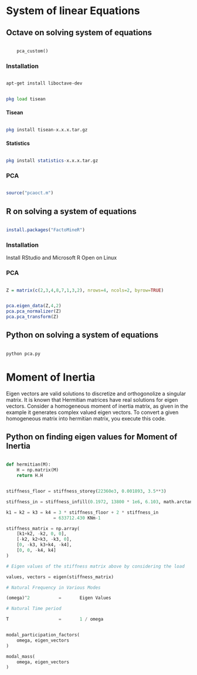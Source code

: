 # System of linear Equations

## Octave on solving system of equations

```octave

    pca_custom()

```

### Installation

```bash

apt-get install liboctave-dev

```

```octave

pkg load tisean

```

#### Tisean

```octave

pkg install tisean-x.x.x.tar.gz

```

#### Statistics

```octave

pkg install statistics-x.x.x.tar.gz

```

### PCA

```octave

source("pcaoct.m")

```

## R on solving a system of equations

```R

install.packages("FactoMineR")

```

### Installation

Install RStudio and Microsoft R Open on Linux

### PCA

```R

Z = matrix(c(2,3,4,8,7,1,3,2), nrows=4, ncols=2, byrow=TRUE)

```

```R

pca.eigen_data(Z,4,2)
pca.pca_normalizer(Z)
pca.pca_transform(Z)

```

## Python on solving a system of equations

```python

python pca.py

```

# Moment of Inertia

Eigen vectors are valid solutions to discretize and orthogonolize a singular matrix. It is known that Hermitian matrices have real solutions for eigen vectors. Consider a homogeneous moment of inertia matrix, as given in the example it generates complex valued eigen vectors. To convert a given homogeneous matrix into hermitian matrix, you execute this code.

## Python on finding eigen values for Moment of Inertia

```python

def hermitian(M):
    H = np.matrix(M)
    return H.H

```

```python

stiffness_floor = stiffness_storey(22360e3, 0.001893, 3.5**3)

stiffness_in = stiffness_infill(0.1972, 13800 * 1e6, 6.103, math.arctan2(3.5,5))

k1 = k2 = k3 = k4 = 3 * stiffness_floor + 2 * stiffness_in
                  = 633712.430 KNm-1

stiffness_matrix = np.array(
    [k1+k2, -k2, 0, 0], 
    [-k2, k2+k3, -k3, 0],
    [0, -k3, k3+k4, -k4],
    [0, 0, -k4, k4]
)

# Eigen values of the stiffness matrix above by considering the load

values, vectors = eigen(stiffness_matrix)

# Natural Frequency in Various Modes

(omega)^2           =       Eigen Values

# Natural Time period

T                   =       1 / omega

```

```python

modal_participation_factors(
    omega, eigen_vectors
)

modal_mass(
    omega, eigen_vectors
)

```